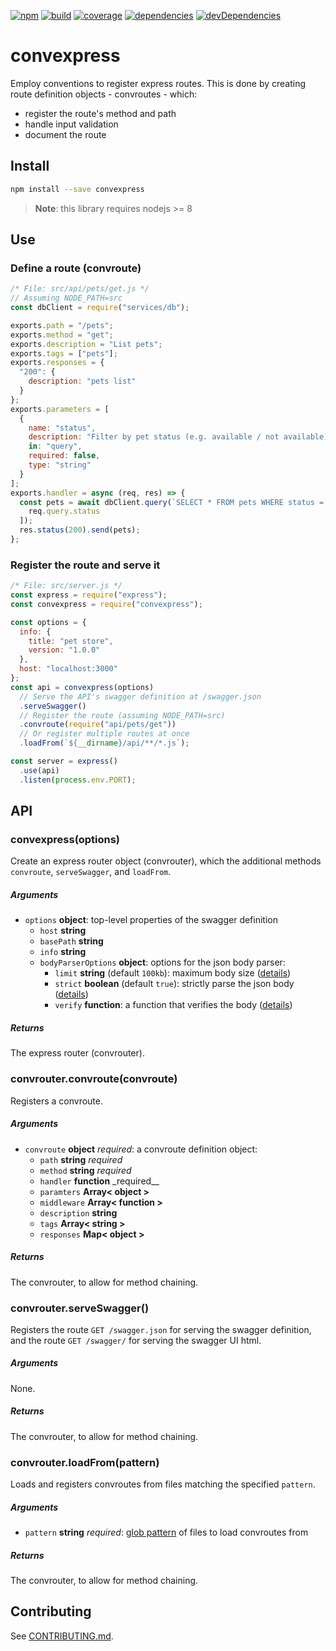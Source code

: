 [![npm](https://badge.fury.io/js/convexpress.svg)](https://badge.fury.io/js/convexpress)
[![build](https://travis-ci.org/staticdeploy/convexpress.svg?branch=master)](https://travis-ci.org/staticdeploy/convexpress)
[![coverage](https://codecov.io/github/staticdeploy/convexpress/coverage.svg?branch=master)](https://codecov.io/github/staticdeploy/convexpress?branch=master)
[![dependencies](https://david-dm.org/staticdeploy/convexpress.svg)](https://david-dm.org/staticdeploy/convexpress)
[![devDependencies](https://david-dm.org/staticdeploy/convexpress/dev-status.svg)](https://david-dm.org/staticdeploy/convexpress#info=devDependencies)

# convexpress

Employ conventions to register express routes. This is done by creating route
definition objects - convroutes - which:

- register the route's method and path
- handle input validation
- document the route

## Install

```sh
npm install --save convexpress
```

> **Note**: this library requires nodejs >= 8

## Use

### Define a route (convroute)

```js
/* File: src/api/pets/get.js */
// Assuming NODE_PATH=src
const dbClient = require("services/db");

exports.path = "/pets";
exports.method = "get";
exports.description = "List pets";
exports.tags = ["pets"];
exports.responses = {
  "200": {
    description: "pets list"
  }
};
exports.parameters = [
  {
    name: "status",
    description: "Filter by pet status (e.g. available / not available)",
    in: "query",
    required: false,
    type: "string"
  }
];
exports.handler = async (req, res) => {
  const pets = await dbClient.query(`SELECT * FROM pets WHERE status = $1`, [
    req.query.status
  ]);
  res.status(200).send(pets);
};
```

### Register the route and serve it

```js
/* File: src/server.js */
const express = require("express");
const convexpress = require("convexpress");

const options = {
  info: {
    title: "pet store",
    version: "1.0.0"
  },
  host: "localhost:3000"
};
const api = convexpress(options)
  // Serve the API's swagger definition at /swagger.json
  .serveSwagger()
  // Register the route (assuming NODE_PATH=src)
  .convroute(require("api/pets/get"))
  // Or register multiple routes at once
  .loadFrom(`${__dirname}/api/**/*.js`);

const server = express()
  .use(api)
  .listen(process.env.PORT);
```

## API

### convexpress(options)

Create an express router object (convrouter), which the additional methods
`convroute`, `serveSwagger`, and `loadFrom`.

##### Arguments

- `options` **object**: top-level properties of the swagger definition
  - `host` **string**
  - `basePath` **string**
  - `info` **string**
  - `bodyParserOptions` **object**: options for the json body parser:
    - `limit` **string** (default `100kb`): maximum body size
      ([details](https://github.com/expressjs/body-parser#limit))
    - `strict` **boolean** (default `true`): strictly parse the json body
      ([details](https://github.com/expressjs/body-parser#strict))
    - `verify` **function**: a function that verifies the body
      ([details](https://github.com/expressjs/body-parser#verify))

##### Returns

The express router (convrouter).

### convrouter.convroute(convroute)

Registers a convroute.

##### Arguments

- `convroute` **object** _required_: a convroute definition object:
  - `path` **string** _required_
  - `method` **string** _required_
  - `handler` **function** \_required\_\_
  - `paramters` **Array< object >**
  - `middleware` **Array< function >**
  - `description` **string**
  - `tags` **Array< string >**
  - `responses` **Map< object >**

##### Returns

The convrouter, to allow for method chaining.

### convrouter.serveSwagger()

Registers the route `GET /swagger.json` for serving the swagger definition, and
the route `GET /swagger/` for serving the swagger UI html.

##### Arguments

None.

##### Returns

The convrouter, to allow for method chaining.

### convrouter.loadFrom(pattern)

Loads and registers convroutes from files matching the specified `pattern`.

##### Arguments

- `pattern` **string** _required_:
  [glob pattern](https://github.com/isaacs/node-glob) of files to load
  convroutes from

##### Returns

The convrouter, to allow for method chaining.

## Contributing

See [CONTRIBUTING.md](./CONTRIBUTING.md).
